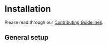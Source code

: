 # Installation

Please read through our [Contributing Guidelines](CONTRIBUTING.md).

## General setup
